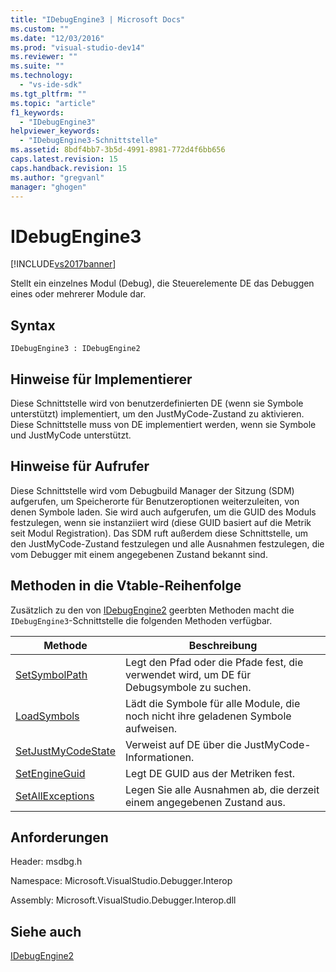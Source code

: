 ```yaml
---
title: "IDebugEngine3 | Microsoft Docs"
ms.custom: ""
ms.date: "12/03/2016"
ms.prod: "visual-studio-dev14"
ms.reviewer: ""
ms.suite: ""
ms.technology: 
  - "vs-ide-sdk"
ms.tgt_pltfrm: ""
ms.topic: "article"
f1_keywords: 
  - "IDebugEngine3"
helpviewer_keywords: 
  - "IDebugEngine3-Schnittstelle"
ms.assetid: 8bdf4bb7-3b5d-4991-8981-772d4f6bb656
caps.latest.revision: 15
caps.handback.revision: 15
ms.author: "gregvanl"
manager: "ghogen"
---
```

# IDebugEngine3
[!INCLUDE[vs2017banner](../../../code-quality/includes/vs2017banner.md)]

Stellt ein einzelnes Modul \(Debug\), die Steuerelemente DE das Debuggen eines oder mehrerer Module dar.  
  
## Syntax  
  
```  
IDebugEngine3 : IDebugEngine2  
```  
  
## Hinweise für Implementierer  
 Diese Schnittstelle wird von benutzerdefinierten DE \(wenn sie Symbole unterstützt\) implementiert, um den JustMyCode\-Zustand zu aktivieren.  Diese Schnittstelle muss von DE implementiert werden, wenn sie Symbole und JustMyCode unterstützt.  
  
## Hinweise für Aufrufer  
 Diese Schnittstelle wird vom Debugbuild Manager der Sitzung \(SDM\) aufgerufen, um Speicherorte für Benutzeroptionen weiterzuleiten, von denen Symbole laden.  Sie wird auch aufgerufen, um die GUID des Moduls festzulegen, wenn sie instanziiert wird \(diese GUID basiert auf die Metrik seit Modul Registration\).  Das SDM ruft außerdem diese Schnittstelle, um den JustMyCode\-Zustand festzulegen und alle Ausnahmen festzulegen, die vom Debugger mit einem angegebenen Zustand bekannt sind.  
  
## Methoden in die Vtable\-Reihenfolge  
 Zusätzlich zu den von [IDebugEngine2](../../../extensibility/debugger/reference/idebugengine2.md) geerbten Methoden macht die `IDebugEngine3`\-Schnittstelle die folgenden Methoden verfügbar.  
  
|Methode|Beschreibung|  
|-------------|------------------|  
|[SetSymbolPath](../../../extensibility/debugger/reference/idebugengine3-setsymbolpath.md)|Legt den Pfad oder die Pfade fest, die verwendet wird, um DE für Debugsymbole zu suchen.|  
|[LoadSymbols](../../../extensibility/debugger/reference/idebugengine3-loadsymbols.md)|Lädt die Symbole für alle Module, die noch nicht ihre geladenen Symbole aufweisen.|  
|[SetJustMyCodeState](../../../extensibility/debugger/reference/idebugengine3-setjustmycodestate.md)|Verweist auf DE über die JustMyCode\-Informationen.|  
|[SetEngineGuid](../../../extensibility/debugger/reference/idebugengine3-setengineguid.md)|Legt DE GUID aus der Metriken fest.|  
|[SetAllExceptions](../../../extensibility/debugger/reference/idebugengine3-setallexceptions.md)|Legen Sie alle Ausnahmen ab, die derzeit einem angegebenen Zustand aus.|  
  
## Anforderungen  
 Header: msdbg.h  
  
 Namespace: Microsoft.VisualStudio.Debugger.Interop  
  
 Assembly: Microsoft.VisualStudio.Debugger.Interop.dll  
  
## Siehe auch  
 [IDebugEngine2](../../../extensibility/debugger/reference/idebugengine2.md)